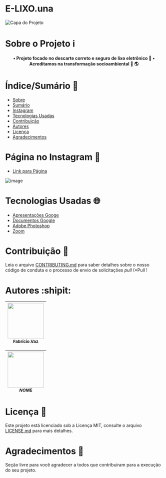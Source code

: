 # E-LIXO.una

![Capa do Projeto](https://user-images.githubusercontent.com/104280317/173813955-28bb9b70-b7a7-432e-b450-d54b5e69fac6.jpg)

# Sobre o Projeto :information_source:

<h4 align="center"> 
  • Projeto focado no descarte correto e seguro de lixo eletrônico 📱
  • Acreditamos na transformação socioambiental 🌳 🌎
</h4>

# Índice/Sumário :1234:

* [Sobre](#sobre-o-projeto)
* [Sumário](#índice/sumário)
* [Instagram](#página-no-instagram)
* [Tecnologias Usadas](#tecnologias-usadas)
* [Contribuição](#contribuição)
* [Autores](#autores)
* [Licença](#licença)
* [Agradecimentos](#agradecimentos)


# Página no Instagram :busts_in_silhouette:
- [Link para Página](https://www.instagram.com/elixo.una/)


![image](https://user-images.githubusercontent.com/104280317/173816426-6d4e9345-35a0-48e2-8920-1904f1a8f666.png)

# Tecnologias Usadas :globe_with_meridians:
- [Apresentações Googe](https://docs.google.com/presentation/)
- [Documentos Google](https://docs.google.com/?hl=pt-BR)
- [Adobe Photoshop](https://www.adobe.com/br/products/photoshop.html)
- [Zoom](https://zoom.us/)

# Contribuição :page_with_curl:

Leia o arquivo [CONTRIBUTING.md](CONTRIBUTING.md) para saber detalhes sobre o nosso código de conduta e o processo de envio de solicitações *pull* (*Pull !

# Autores :shipit:
[<img src="https://avatars.githubusercontent.com/u/72822316?s=400&u=2fbf384f331d943bf1a030260341db2620e6e8b1&v=4=" width=115 > <br> <sub> Fabrício Vaz </sub>](https://github.com/VazFabricio) |
| :---: |  

[<img src="_LINKIMGPROFILE_=" width=115 > <br> <sub> _NOME_ </sub>](_LINKPERFIL_) |
| :---: |  



# Licença :paperclip:

Este projeto está licenciado sob a Licença MIT,  consulte o arquivo [LICENSE.md](https://github.com/RanierJunior/Projeto-de-Engajamento-Social/blob/main/LICENSE) para mais detalhes.

# Agradecimentos :love_letter:

Seção livre para você agradecer a todos que contribuiram para a execução do seu projeto.
